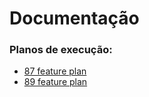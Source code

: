 # Documentação

### Planos de execução:

<!-- A lista abaixo será gerada automaticamente -->
- [87 feature plan](pr/87_feature_plan.md)
- [89 feature plan](pr/89_feature_plan.md)
